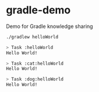 # gradle-demo
Demo for Gradle knowledge sharing

```bash
./gradlew helloWorld

> Task :helloWorld
Hello World!

> Task :cat:helloWorld
Hello World!

> Task :dog:helloWorld
Hello World!
```